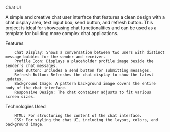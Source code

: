 Chat UI

A simple and creative chat user interface that features a clean design with a chat display area, text input box, send button, and refresh button. This project is ideal for showcasing chat functionalities and can be used as a template for building more complex chat applications.

Features

        Chat Display: Shows a conversation between two users with distinct message bubbles for the sender and receiver.
        Profile Icon: Displays a placeholder profile image beside the sender’s chat messages.
        Send Button: Includes a send button for submitting messages.
        Refresh Button: Refreshes the chat display to show the latest updates.
        Background Image: A pattern background image covers the entire body of the chat interface.
        Responsive Design: The chat container adjusts to fit various screen sizes.

Technologies Used

        HTML: For structuring the content of the chat interface.
        CSS: For styling the chat UI, including the layout, colors, and background image.
